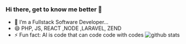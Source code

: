 ### Hi there, get to know me better 👋

<!--
**mohammed-adil-moughal/mohammed-adil-moughal** is a ✨ _special_ ✨ repository because its `README.md` (this file) appears on your GitHub profile.
-->
- 🔭 I’m a Fullstack Software Developer...
- 😄 PHP, JS, REACT ,NODE ,LARAVEL, ZEND
- ⚡ Fun fact: AI is code that can code code with codes
![github stats](https://github-readme-stats.vercel.app/api?username=mohammed-adil-moughal&show_icons=true&hide_border=true&prs_private=true&count_private=true&theme=dark)
